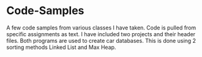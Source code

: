 # Code-Samples
A few code samples from various classes I have taken.
Code is pulled from specific assignments as text.
I have included two projects and their header files.
Both programs are used to create car databases.
This is done using 2 sorting methods Linked List and Max Heap.
